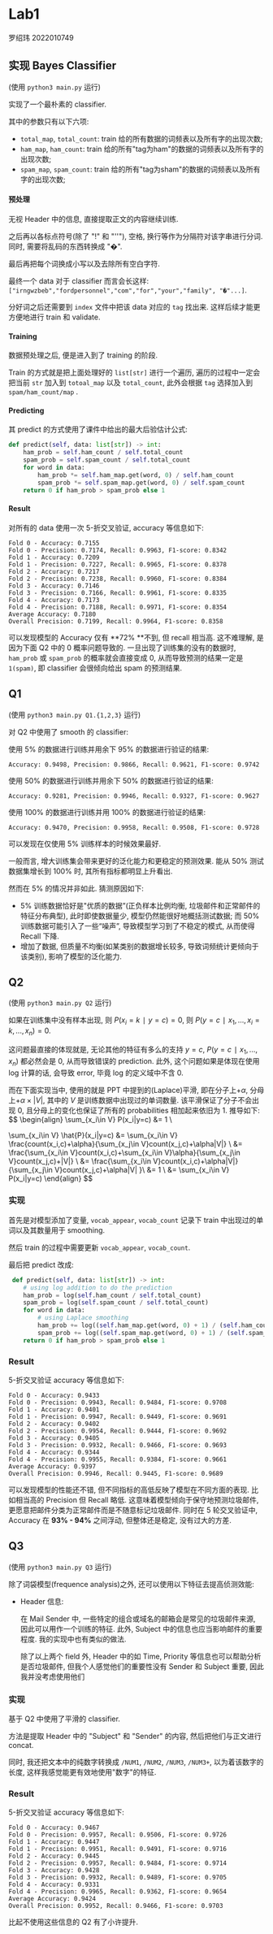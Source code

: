 # Lab1

罗绍玮 2022010749

## 实现 Bayes Classifier

(使用 `python3 main.py` 运行)

实现了一个最朴素的 classifier.

其中的参数只有以下六项: 

- `total_map`, `total_count`: train 给的所有数据的词频表以及所有字的出现次数;
- `ham_map`, `ham_count`:  train 给的所有"tag为ham"的数据的词频表以及所有字的出现次数;
- `spam_map`, `spam_count`: train 给的所有"tag为sham"的数据的词频表以及所有字的出现次数;

#### 预处理

无视 Header 中的信息, 直接提取正文的内容继续训练.

之后再以各标点符号(除了 "!" 和 "''"), 空格, 换行等作为分隔符对该字串进行分词. 同时, 需要将乱码的东西转换成 "�".

最后再把每个词换成小写以及去除所有空白字符.

最终一个 data 对于 classifier 而言会长这样: `["irngwzbeb","fordpersonnel","com","for","your","family", "�"...]`. 

分好词之后还需要到 `index` 文件中把该 data 对应的 `tag` 找出来. 这样后续才能更方便地进行 train 和 validate.

#### Training

数据预处理之后, 便是进入到了 training 的阶段. 

Train 的方式就是把上面处理好的 `list[str]` 进行一个遍历, 遍历的过程中一定会把当前 `str` 加入到 `totoal_map` 以及 `total_count`, 此外会根据 `tag` 选择加入到 `spam/ham_count/map` .

#### Predicting

其 predict 的方式使用了课件中给出的最大后验估计公式:

```python
def predict(self, data: list[str]) -> int:
    ham_prob = self.ham_count / self.total_count
    spam_prob = self.spam_count / self.total_count
    for word in data:
        ham_prob *= self.ham_map.get(word, 0) / self.ham_count
        spam_prob *= self.spam_map.get(word, 0) / self.spam_count
    return 0 if ham_prob > spam_prob else 1
```

#### Result

对所有的 data 使用一次 5-折交叉验证, accuracy 等信息如下:

```
Fold 0 - Accuracy: 0.7155
Fold 0 - Precision: 0.7174, Recall: 0.9963, F1-score: 0.8342
Fold 1 - Accuracy: 0.7209
Fold 1 - Precision: 0.7227, Recall: 0.9965, F1-score: 0.8378
Fold 2 - Accuracy: 0.7217
Fold 2 - Precision: 0.7238, Recall: 0.9960, F1-score: 0.8384
Fold 3 - Accuracy: 0.7146
Fold 3 - Precision: 0.7166, Recall: 0.9961, F1-score: 0.8335
Fold 4 - Accuracy: 0.7173
Fold 4 - Precision: 0.7188, Recall: 0.9971, F1-score: 0.8354
Average Accuracy: 0.7180
Overall Precision: 0.7199, Recall: 0.9964, F1-score: 0.8358
```

可以发现模型的 Accuracy 仅有 **72% **不到, 但 recall 相当高. 这不难理解, 是因为下面 Q2 中的 0 概率问题导致的. 一旦出现了训练集的没有的数据时, `ham_prob` 或 `spam_prob` 的概率就会直接变成 0, 从而导致预测的结果一定是 `1(spam)`, 即 classifier 会很倾向给出 spam 的预测结果.

## Q1

(使用 `python3 main.py Q1.{1,2,3}` 运行)

对 Q2 中使用了 smooth 的 classifier: 

使用 5% 的数据进行训练并用余下 95% 的数据进行验证的结果:

```
Accuracy: 0.9498, Precision: 0.9866, Recall: 0.9621, F1-score: 0.9742
```

使用 50% 的数据进行训练并用余下 50% 的数据进行验证的结果:

```
Accuracy: 0.9281, Precision: 0.9946, Recall: 0.9327, F1-score: 0.9627
```

使用 100% 的数据进行训练并用 100% 的数据进行验证的结果:

```
Accuracy: 0.9470, Precision: 0.9958, Recall: 0.9508, F1-score: 0.9728
```

可以发现在仅使用 5% 训练样本的时候效果最好.

一般而言, 增大训练集会带来更好的泛化能力和更稳定的预测效果. 能从 50% 测试数据集增长到 100% 时, 其所有指标都明显上升看出.

然而在 5% 的情况并非如此. 猜测原因如下:

- 5% 训练数据恰好是"优质的数据”(正负样本比例均衡, 垃圾邮件和正常邮件的特征分布典型), 此时即使数据量少, 模型仍然能很好地概括测试数据; 而 50% 训练数据可能引入了一些“噪声”, 导致模型学习到了不稳定的模式, 从而使得 Recall 下降.
- 增加了数据, 但质量不均衡(如某类别的数据增长较多, 导致词频统计更倾向于该类别), 影响了模型的泛化能力.

## Q2

(使用 `python3 main.py Q2` 运行)

如果在训练集中没有样本出现, 则 $P(x_i=k∣y=c)=0$, 则 $P(y=c∣x_1,…,x_i=k,...,x_n) = 0$. 

这问题最直接的体现就是, 无论其他的特征有多么的支持 $y=c$, $P(y=c∣x_1,…,x_n)$ 都必然会是 $0$, 从而导致错误的 prediction. 此外, 这个问题如果是体现在使用 log 计算的话, 会导致 error, 毕竟 log 的定义域中不含 $0$.

而在下面实现当中, 使用的就是 PPT 中提到的(Laplace)平滑, 即在分子上$+\alpha$, 分母上$+\alpha \times |V|$, 其中的 $V$ 是训练数据中出现过的单词数量. 该平滑保证了分子不会出现 $0$, 且分母上的变化也保证了所有的 probabilities 相加起来依旧为 $1$. 推导如下:
$$
\begin{align}
\sum_{x_i\in V} P(x_i|y=c) &= 1 \\

\sum_{x_i\in V} \hat{P}(x_i|y=c) &= \sum_{x_i\in V} \frac{count(x_i,c)+\alpha}{\sum_{x_j\in V}count(x_j,c)+\alpha|V|} \\
&= \frac{\sum_{x_i\in V}count(x_i,c)+\sum_{x_i\in V}\alpha}{\sum_{x_j\in V}count(x_j,c)+|V|} \\
&= \frac{\sum_{x_i\in V}count(x_i,c)+\alpha|V|}{\sum_{x_j\in V}count(x_j,c)+\alpha|V| }\\
&= 1 \\
&= \sum_{x_i\in V} P(x_i|y=c)
\end{align}
$$

### 实现

首先是对模型添加了变量, `vocab_appear`, `vocab_count` 记录下 train 中出现过的单词以及其数量用于 smoothing.

然后 train 的过程中需要更新 `vocab_appear`, `vocab_count`.

最后把 predict 改成:

```python
 def predict(self, data: list[str]) -> int:
    # using log addition to do the prediction
    ham_prob = log(self.ham_count / self.total_count)
    spam_prob = log(self.spam_count / self.total_count)
    for word in data:
        # using Laplace smoothing
        ham_prob += log((self.ham_map.get(word, 0) + 1) / (self.ham_count + self.vocab_count))
        spam_prob += log((self.spam_map.get(word, 0) + 1) / (self.spam_count + self.vocab_count))
    return 0 if ham_prob > spam_prob else 1
```

### Result

 5-折交叉验证 accuracy 等信息如下:

```
Fold 0 - Accuracy: 0.9433
Fold 0 - Precision: 0.9943, Recall: 0.9484, F1-score: 0.9708
Fold 1 - Accuracy: 0.9401
Fold 1 - Precision: 0.9947, Recall: 0.9449, F1-score: 0.9691
Fold 2 - Accuracy: 0.9402
Fold 2 - Precision: 0.9954, Recall: 0.9444, F1-score: 0.9692
Fold 3 - Accuracy: 0.9405
Fold 3 - Precision: 0.9932, Recall: 0.9466, F1-score: 0.9693
Fold 4 - Accuracy: 0.9344
Fold 4 - Precision: 0.9955, Recall: 0.9384, F1-score: 0.9661
Average Accuracy: 0.9397
Overall Precision: 0.9946, Recall: 0.9445, F1-score: 0.9689
```

可以发现模型的性能还不错, 但不同指标的高低反映了模型在不同方面的表现. 比如相当高的 Precision 但 Recall 略低. 这意味着模型倾向于保守地预测垃圾邮件, 更愿意把邮件分类为正常邮件而是不随意标记垃圾邮件. 同时在 5 轮交叉验证中, Accuracy 在 **93% - 94%** 之间浮动, 但整体还是稳定, 没有过大的方差.

## Q3

(使用 `python3 main.py Q3` 运行)

除了词袋模型(frequence analysis)之外, 还可以使用以下特征去提高侦测效能:

- Header 信息: 

  在 Mail Sender 中, 一些特定的组合或域名的邮箱会是常见的垃圾邮件来源, 因此可以用作一个训练的特征. 此外, Subject 中的信息也应当影响邮件的重要程度. 我的实现中也有类似的做法.

  除了以上两个 field 外, Header 中的如 Time, Priority 等信息也可以帮助分析是否垃圾邮件, 但我个人感觉他们的重要性没有 Sender 和 Subject 重要, 因此我并没考虑使用他们

### 实现

基于 Q2 中使用了平滑的 classifier.

方法是提取 Header 中的 "Subject" 和 "Sender"  的内容, 然后把他们与正文进行 concat.

同时, 我还把文本中的纯数字转换成 `/NUM1`, `/NUM2`, `/NUM3`, `/NUM3+`, 以为着该数字的长度, 这样我感觉能更有效地使用"数字"的特征.

### Result

 5-折交叉验证 accuracy 等信息如下:

```
Fold 0 - Accuracy: 0.9467
Fold 0 - Precision: 0.9957, Recall: 0.9506, F1-score: 0.9726
Fold 1 - Accuracy: 0.9447
Fold 1 - Precision: 0.9951, Recall: 0.9491, F1-score: 0.9716
Fold 2 - Accuracy: 0.9445
Fold 2 - Precision: 0.9957, Recall: 0.9484, F1-score: 0.9714
Fold 3 - Accuracy: 0.9428
Fold 3 - Precision: 0.9932, Recall: 0.9489, F1-score: 0.9705
Fold 4 - Accuracy: 0.9331
Fold 4 - Precision: 0.9965, Recall: 0.9362, F1-score: 0.9654
Average Accuracy: 0.9424
Overall Precision: 0.9952, Recall: 0.9466, F1-score: 0.9703
```

比起不使用这些信息的 Q2 有了小许提升.
